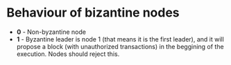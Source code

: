 # Behaviour of bizantine nodes

- **0** - Non-byzantine node
- **1** - Byzantine leader is node 1 (that means it is the first leader), and it will propose a block (with unauthorized transactions) in the beggining of the execution. Nodes should reject this.